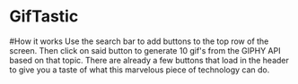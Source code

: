 # GifTastic

#How it works
Use the search bar to add buttons to the top row of the screen. Then click on said button to generate 10 gif's from the GIPHY API based on that topic. There are already a few buttons that load in the header to give you a taste of what this marvelous piece of technology can do.